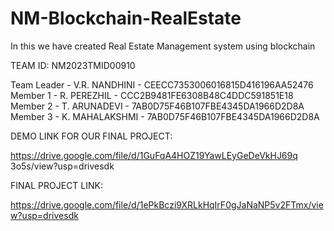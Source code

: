 # NM-Blockchain-RealEstate

In this we have created Real Estate Management system using blockchain

TEAM ID: NM2023TMID00910

Team Leader - V.R. NANDHINI - CEECC7353006016815D416196AA52476
Member 1 - R. PEREZHIL - CCC2B9481FE6308B48C4DDC591851E18
Member 2 - T. ARUNADEVI - 7AB0D75F46B107FBE4345DA1966D2D8A
Member 3 - K. MAHALAKSHMI - 7AB0D75F46B107FBE4345DA1966D2D8A

DEMO LINK FOR OUR FINAL PROJECT:

https://drive.google.com/file/d/1GuFqA4HOZ19YawLEyGeDeVkHJ69q
3o5s/view?usp=drivesdk

FINAL PROJECT LINK:

https://drive.google.com/file/d/1ePkBczi9XRLkHqIrF0gJaNaNP5v2FTmx/view?usp=drivesdk
